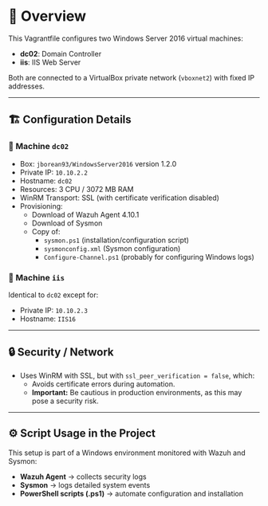 # 🧾 Overview

This Vagrantfile configures two Windows Server 2016 virtual machines:

- **dc02**: Domain Controller  
- **iis**: IIS Web Server

Both are connected to a VirtualBox private network (`vboxnet2`) with fixed IP addresses.

---

## 🏗️ Configuration Details

### 🔹 Machine `dc02`

- Box: `jborean93/WindowsServer2016` version 1.2.0  
- Private IP: `10.10.2.2`  
- Hostname: `dc02`  
- Resources: 3 CPU / 3072 MB RAM  
- WinRM Transport: SSL (with certificate verification disabled)  
- Provisioning:  
  - Download of Wazuh Agent 4.10.1  
  - Download of Sysmon  
  - Copy of:  
    - `sysmon.ps1` (installation/configuration script)  
    - `sysmonconfig.xml` (Sysmon configuration)  
    - `Configure-Channel.ps1` (probably for configuring Windows logs)

### 🔹 Machine `iis`

Identical to `dc02` except for:  
- Private IP: `10.10.2.3`  
- Hostname: `IIS16`

---

## 🔒 Security / Network

- Uses WinRM with SSL, but with `ssl_peer_verification = false`, which:  
  - Avoids certificate errors during automation.  
  - **Important:** Be cautious in production environments, as this may pose a security risk.

---

## ⚙️ Script Usage in the Project

This setup is part of a Windows environment monitored with Wazuh and Sysmon:  

- **Wazuh Agent** → collects security logs  
- **Sysmon** → logs detailed system events  
- **PowerShell scripts (.ps1)** → automate configuration and installation
